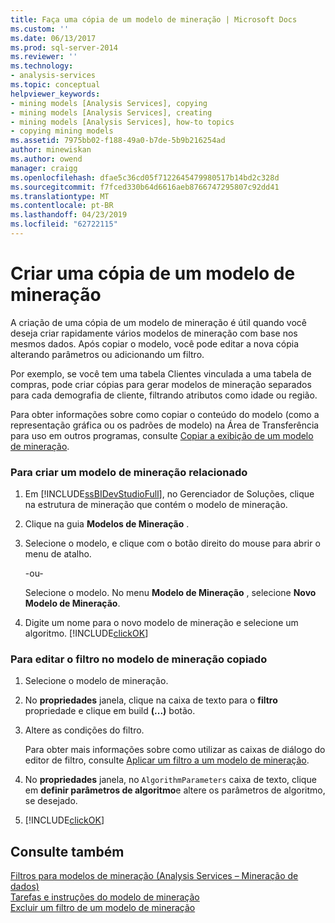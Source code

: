 ```yaml
---
title: Faça uma cópia de um modelo de mineração | Microsoft Docs
ms.custom: ''
ms.date: 06/13/2017
ms.prod: sql-server-2014
ms.reviewer: ''
ms.technology:
- analysis-services
ms.topic: conceptual
helpviewer_keywords:
- mining models [Analysis Services], copying
- mining models [Analysis Services], creating
- mining models [Analysis Services], how-to topics
- copying mining models
ms.assetid: 7975bb02-f188-49a0-b7de-5b9b216254ad
author: minewiskan
ms.author: owend
manager: craigg
ms.openlocfilehash: dfae5c36cd05f7122645479980517b14bd2c328d
ms.sourcegitcommit: f7fced330b64d6616aeb8766747295807c92dd41
ms.translationtype: MT
ms.contentlocale: pt-BR
ms.lasthandoff: 04/23/2019
ms.locfileid: "62722115"
---
```

# <a name="make-a-copy-of-a-mining-model"></a>Criar uma cópia de um modelo de mineração
  A criação de uma cópia de um modelo de mineração é útil quando você deseja criar rapidamente vários modelos de mineração com base nos mesmos dados. Após copiar o modelo, você pode editar a nova cópia alterando parâmetros ou adicionando um filtro.  
  
 Por exemplo, se você tem uma tabela Clientes vinculada a uma tabela de compras, pode criar cópias para gerar modelos de mineração separados para cada demografia de cliente, filtrando atributos como idade ou região.  
  
 Para obter informações sobre como copiar o conteúdo do modelo (como a representação gráfica ou os padrões de modelo) na Área de Transferência para uso em outros programas, consulte [Copiar a exibição de um modelo de mineração](copy-a-view-of-a-mining-model.md).  
  
### <a name="to-create-a-related-mining-model"></a>Para criar um modelo de mineração relacionado  
  
1.  Em [!INCLUDE[ssBIDevStudioFull](../../includes/ssbidevstudiofull-md.md)], no Gerenciador de Soluções, clique na estrutura de mineração que contém o modelo de mineração.  
  
2.  Clique na guia **Modelos de Mineração** .  
  
3.  Selecione o modelo, e clique com o botão direito do mouse para abrir o menu de atalho.  
  
     -ou-  
  
     Selecione o modelo. No menu **Modelo de Mineração** , selecione **Novo Modelo de Mineração**.  
  
4.  Digite um nome para o novo modelo de mineração e selecione um algoritmo. [!INCLUDE[clickOK](../../includes/clickok-md.md)]  
  
### <a name="to-edit-the-filter-on-the-copied-mining-model"></a>Para editar o filtro no modelo de mineração copiado  
  
1.  Selecione o modelo de mineração.  
  
2.  No **propriedades** janela, clique na caixa de texto para o **filtro** propriedade e clique em build **(...)**  botão.  
  
3.  Altere as condições do filtro.  
  
     Para obter mais informações sobre como utilizar as caixas de diálogo do editor de filtro, consulte [Aplicar um filtro a um modelo de mineração](apply-a-filter-to-a-mining-model.md).  
  
4.  No **propriedades** janela, no `AlgorithmParameters` caixa de texto, clique em **definir parâmetros de algoritmo**e altere os parâmetros de algoritmo, se desejado.  
  
5.  [!INCLUDE[clickOK](../../includes/clickok-md.md)]  
  
## <a name="see-also"></a>Consulte também  
 [Filtros para modelos de mineração &#40;Analysis Services – Mineração de dados&#41;](mining-models-analysis-services-data-mining.md)   
 [Tarefas e instruções do modelo de mineração](mining-model-tasks-and-how-tos.md)   
 [Excluir um filtro de um modelo de mineração](delete-a-filter-from-a-mining-model.md)  
  
  
